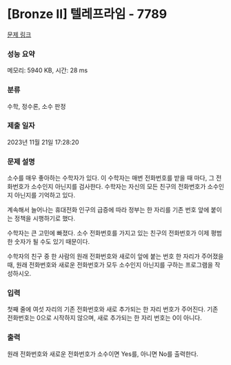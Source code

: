 # [Bronze II] 텔레프라임 - 7789 

[문제 링크](https://www.acmicpc.net/problem/7789) 

### 성능 요약

메모리: 5940 KB, 시간: 28 ms

### 분류

수학, 정수론, 소수 판정

### 제출 일자

2023년 11월 21일 17:28:20

### 문제 설명

<p>소수를 매우 좋아하는 수학자가 있다. 이 수학자는 매번 전화번호를 받을 때 마다, 그 전화번호가 소수인지 아닌지를 검사한다. 수학자는 자신의 모든 친구의 전화번호가 소수인지 아닌지를 기억하고 있다.</p>

<p>계속해서 늘어나는 휴대전화 인구의 급증에 따라 정부는 한 자리를 기존 번호 앞에 붙이는 정책을 시행하기로 했다.</p>

<p>수학자는 큰 고민에 빠졌다. 소수 전화번호를 가지고 있는 친구의 전화번호가 이제 평범한 숫자가 될 수도 있기 때문이다.</p>

<p>수학자의 친구 중 한 사람의 원래 전화번호와 새로이 앞에 붙는 번호 한 자리가 주어졌을 때, 원래 전화번호와 새로운 전화번호가 모두 소수인지 아닌지를 구하는 프로그램을 작성하시오.</p>

### 입력 

 <p>첫째 줄에 여섯 자리의 기존 전화번호와 새로 추가되는 한 자리 번호가 주어진다. 기존 전화번호는 0으로 시작하지 않으며, 새로 추가되는 한 자리 번호는 0이 아니다.</p>

### 출력 

 <p>원래 전화번호와 새로운 전화번호가 소수이면 Yes를, 아니면 No를 출력한다.</p>

